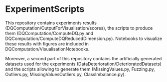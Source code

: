 # ExperimentScripts
This repository contains experiments results (DQComputation/OutputForVisualisation/scores), the scripts to produce them
(DQComputation/ComputeDQ.py and DQComputation/ComputeDQReducedDimension.py). Notebooks to visualize these results with 
figures are included in DQComputation/VisualisationNotebooks.

Moreover, a second part of this repository contains the artificially generated datasets used for the experiments 
(DataDeterioration/DeterioratedDatasets) and the scripts allowing to generate them (MissingValues.py, Fuzzing.py, 
Outliers.py, MissingValuesOutliers.py, ClassImbalance.py).

